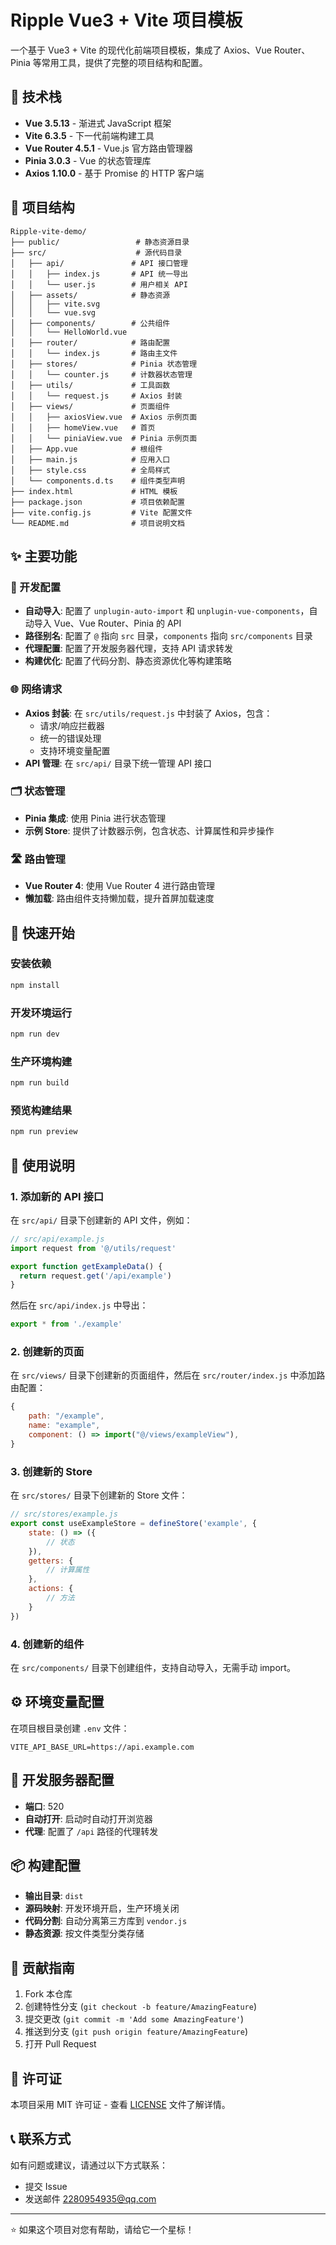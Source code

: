 # Ripple Vue3 + Vite 项目模板

一个基于 Vue3 + Vite 的现代化前端项目模板，集成了 Axios、Vue Router、Pinia 等常用工具，提供了完整的项目结构和配置。

## 🚀 技术栈

- **Vue 3.5.13** - 渐进式 JavaScript 框架
- **Vite 6.3.5** - 下一代前端构建工具
- **Vue Router 4.5.1** - Vue.js 官方路由管理器
- **Pinia 3.0.3** - Vue 的状态管理库
- **Axios 1.10.0** - 基于 Promise 的 HTTP 客户端

## 📁 项目结构

```
Ripple-vite-demo/
├── public/                 # 静态资源目录
├── src/                    # 源代码目录
│   ├── api/               # API 接口管理
│   │   ├── index.js       # API 统一导出
│   │   └── user.js        # 用户相关 API
│   ├── assets/            # 静态资源
│   │   ├── vite.svg
│   │   └── vue.svg
│   ├── components/        # 公共组件
│   │   └── HelloWorld.vue
│   ├── router/            # 路由配置
│   │   └── index.js       # 路由主文件
│   ├── stores/            # Pinia 状态管理
│   │   └── counter.js     # 计数器状态管理
│   ├── utils/             # 工具函数
│   │   └── request.js     # Axios 封装
│   ├── views/             # 页面组件
│   │   ├── axiosView.vue  # Axios 示例页面
│   │   ├── homeView.vue   # 首页
│   │   └── piniaView.vue  # Pinia 示例页面
│   ├── App.vue            # 根组件
│   ├── main.js            # 应用入口
│   ├── style.css          # 全局样式
│   └── components.d.ts    # 组件类型声明
├── index.html             # HTML 模板
├── package.json           # 项目依赖配置
├── vite.config.js         # Vite 配置文件
└── README.md              # 项目说明文档
```

## ✨ 主要功能

### 🔧 开发配置
- **自动导入**: 配置了 `unplugin-auto-import` 和 `unplugin-vue-components`，自动导入 Vue、Vue Router、Pinia 的 API
- **路径别名**: 配置了 `@` 指向 `src` 目录，`components` 指向 `src/components` 目录
- **代理配置**: 配置了开发服务器代理，支持 API 请求转发
- **构建优化**: 配置了代码分割、静态资源优化等构建策略

### 🌐 网络请求
- **Axios 封装**: 在 `src/utils/request.js` 中封装了 Axios，包含：
  - 请求/响应拦截器
  - 统一的错误处理
  - 支持环境变量配置
- **API 管理**: 在 `src/api/` 目录下统一管理 API 接口

### 🗂️ 状态管理
- **Pinia 集成**: 使用 Pinia 进行状态管理
- **示例 Store**: 提供了计数器示例，包含状态、计算属性和异步操作

### 🛣️ 路由管理
- **Vue Router 4**: 使用 Vue Router 4 进行路由管理
- **懒加载**: 路由组件支持懒加载，提升首屏加载速度

## 🚀 快速开始

### 安装依赖
```bash
npm install
```

### 开发环境运行
```bash
npm run dev
```

### 生产环境构建
```bash
npm run build
```

### 预览构建结果
```bash
npm run preview
```

## 📝 使用说明

### 1. 添加新的 API 接口
在 `src/api/` 目录下创建新的 API 文件，例如：

```javascript
// src/api/example.js
import request from '@/utils/request'

export function getExampleData() {
  return request.get('/api/example')
}
```

然后在 `src/api/index.js` 中导出：

```javascript
export * from './example'
```

### 2. 创建新的页面
在 `src/views/` 目录下创建新的页面组件，然后在 `src/router/index.js` 中添加路由配置：

```javascript
{
    path: "/example",
    name: "example",
    component: () => import("@/views/exampleView"),
}
```

### 3. 创建新的 Store
在 `src/stores/` 目录下创建新的 Store 文件：

```javascript
// src/stores/example.js
export const useExampleStore = defineStore('example', {
    state: () => ({
        // 状态
    }),
    getters: {
        // 计算属性
    },
    actions: {
        // 方法
    }
})
```

### 4. 创建新的组件
在 `src/components/` 目录下创建组件，支持自动导入，无需手动 import。

## ⚙️ 环境变量配置

在项目根目录创建 `.env` 文件：

```env
VITE_API_BASE_URL=https://api.example.com
```

## 🔧 开发服务器配置

- **端口**: 520
- **自动打开**: 启动时自动打开浏览器
- **代理**: 配置了 `/api` 路径的代理转发

## 📦 构建配置

- **输出目录**: `dist`
- **源码映射**: 开发环境开启，生产环境关闭
- **代码分割**: 自动分离第三方库到 `vendor.js`
- **静态资源**: 按文件类型分类存储

## 🤝 贡献指南

1. Fork 本仓库
2. 创建特性分支 (`git checkout -b feature/AmazingFeature`)
3. 提交更改 (`git commit -m 'Add some AmazingFeature'`)
4. 推送到分支 (`git push origin feature/AmazingFeature`)
5. 打开 Pull Request

## 📄 许可证

本项目采用 MIT 许可证 - 查看 [LICENSE](LICENSE) 文件了解详情。

## 📞 联系方式

如有问题或建议，请通过以下方式联系：

- 提交 Issue
- 发送邮件 2280954935@qq.com

---

⭐ 如果这个项目对您有帮助，请给它一个星标！
